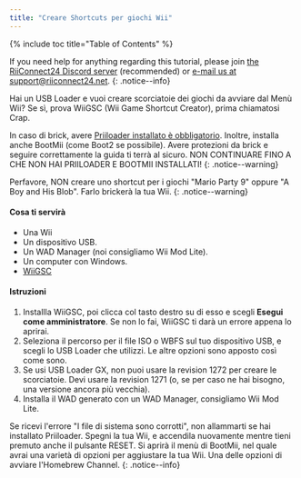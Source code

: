 ```yaml
---
title: "Creare Shortcuts per giochi Wii"
---
```


{% include toc title="Table of Contents" %}

If you need help for anything regarding this tutorial, please join [the RiiConnect24 Discord server](https://discord.gg/rc24) (recommended) or [e-mail us at support@riiconnect24.net](mailto:support@riiconnect24.net).
{: .notice--info}

Hai un USB Loader e vuoi creare scorciatoie dei giochi da avviare dal Menù Wii? Se sì, prova WiiGSC (Wii Game Shortcut Creator), prima chiamatosi Crap.

In caso di brick, avere [Priiloader installato è obbligatorio](/priiloader). Inoltre, installa anche BootMii (come Boot2 se possibile). Avere protezioni da brick e seguire correttamente la guida ti terrà al sicuro. NON CONTINUARE FINO A CHE NON HAI PRIILOADER E BOOTMII INSTALLATI!
{: .notice--warning}

Perfavore, NON creare uno shortcut per i giochi "Mario Party 9" oppure "A Boy and His Blob". Farlo brickerà la tua Wii.
{: .notice--warning}

#### Cosa ti servirà

* Una Wii
* Un dispositivo USB.
* Un WAD Manager (noi consigliamo Wii Mod Lite).
* Un computer con Windows.
* [WiiGSC](https://wiidatabase.de/downloads/pc-tools/wiigsc-ehemals-crap/)

#### Istruzioni

1. Installla WiiGSC, poi clicca col tasto destro su di esso e scegli **Esegui come amministratore**. Se non lo fai, WiiGSC ti darà un errore appena lo aprirai.
2. Seleziona il percorso per il file ISO o WBFS sul tuo dispositivo USB, e scegli lo USB Loader che utilizzi. Le altre opzioni sono apposto così come sono.
3. Se usi USB Loader GX, non puoi usare la revision 1272 per creare le scorciatoie. Devi usare la revision 1271 (o, se per caso ne hai bisogno, una versione ancora più vecchia).
4. Installa il WAD generato con un WAD Manager, consigliamo Wii Mod Lite.

Se ricevi l'errore "I file di sistema sono corrotti", non allammarti se hai installato Priiloader. Spegni la tua Wii, e accendila nuovamente mentre tieni premuto anche il pulsante RESET. Si aprirà il menù di BootMii, nel quale avrai una varietà di opzioni per aggiustare la tua Wii. Una delle opzioni di avviare l'Homebrew Channel.
{: .notice--info}
